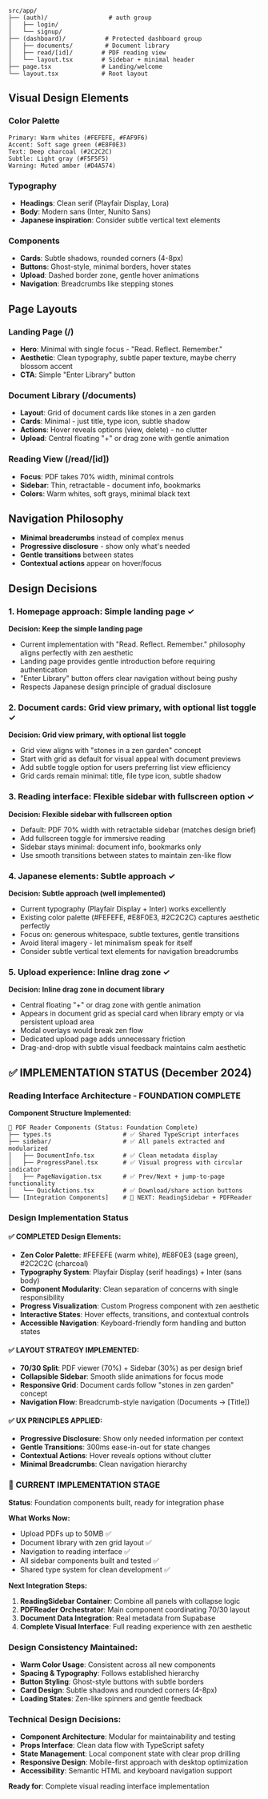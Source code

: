 ```
src/app/
├── (auth)/                 # auth group
│   ├── login/
│   └── signup/
├── (dashboard)/           # Protected dashboard group  
│   ├── documents/         # Document library
│   ├── read/[id]/        # PDF reading view
│   └── layout.tsx        # Sidebar + minimal header
├── page.tsx              # Landing/welcome
└── layout.tsx            # Root layout
```

## Visual Design Elements

### Color Palette

```
Primary: Warm whites (#FEFEFE, #FAF9F6)
Accent: Soft sage green (#E8F0E3) 
Text: Deep charcoal (#2C2C2C)
Subtle: Light gray (#F5F5F5)
Warning: Muted amber (#D4A574)
```

### Typography

- **Headings**: Clean serif (Playfair Display, Lora)
- **Body**: Modern sans (Inter, Nunito Sans)
- **Japanese inspiration**: Consider subtle vertical text elements

### Components

- **Cards**: Subtle shadows, rounded corners (4-8px)
- **Buttons**: Ghost-style, minimal borders, hover states
- **Upload**: Dashed border zone, gentle hover animations
- **Navigation**: Breadcrumbs like stepping stones

## Page Layouts

### Landing Page (/)

- **Hero**: Minimal with single focus - "Read. Reflect. Remember."
- **Aesthetic**: Clean typography, subtle paper texture, maybe cherry blossom accent
- **CTA**: Simple "Enter Library" button

### Document Library (/documents)

- **Layout**: Grid of document cards like stones in a zen garden
- **Cards**: Minimal - just title, type icon, subtle shadow
- **Actions**: Hover reveals options (view, delete) - no clutter
- **Upload**: Central floating "+" or drag zone with gentle animation

### Reading View (/read/[id])

- **Focus**: PDF takes 70% width, minimal controls
- **Sidebar**: Thin, retractable - document info, bookmarks
- **Colors**: Warm whites, soft grays, minimal black text

## Navigation Philosophy

- **Minimal breadcrumbs** instead of complex menus
- **Progressive disclosure** - show only what's needed
- **Gentle transitions** between states
- **Contextual actions** appear on hover/focus

## Design Decisions

### 1. **Homepage approach**: Simple landing page ✓

**Decision: Keep the simple landing page**
- Current implementation with "Read. Reflect. Remember." philosophy aligns perfectly with zen aesthetic
- Landing page provides gentle introduction before requiring authentication
- "Enter Library" button offers clear navigation without being pushy
- Respects Japanese design principle of gradual disclosure

### 2. **Document cards**: Grid view primary, with optional list toggle ✓

**Decision: Grid view primary, with optional list toggle**
- Grid view aligns with "stones in a zen garden" concept
- Start with grid as default for visual appeal with document previews
- Add subtle toggle option for users preferring list view efficiency
- Grid cards remain minimal: title, file type icon, subtle shadow

### 3. **Reading interface**: Flexible sidebar with fullscreen option ✓

**Decision: Flexible sidebar with fullscreen option**
- Default: PDF 70% width with retractable sidebar (matches design brief)
- Add fullscreen toggle for immersive reading
- Sidebar stays minimal: document info, bookmarks only
- Use smooth transitions between states to maintain zen-like flow

### 4. **Japanese elements**: Subtle approach ✓

**Decision: Subtle approach (well implemented)**
- Current typography (Playfair Display + Inter) works excellently
- Existing color palette (#FEFEFE, #E8F0E3, #2C2C2C) captures aesthetic perfectly
- Focus on: generous whitespace, subtle textures, gentle transitions
- Avoid literal imagery - let minimalism speak for itself
- Consider subtle vertical text elements for navigation breadcrumbs

### 5. **Upload experience**: Inline drag zone ✓

**Decision: Inline drag zone in document library**
- Central floating "+" or drag zone with gentle animation
- Appears in document grid as special card when library empty or via persistent upload area
- Modal overlays would break zen flow
- Dedicated upload page adds unnecessary friction
- Drag-and-drop with subtle visual feedback maintains calm aesthetic

## ✅ IMPLEMENTATION STATUS (December 2024)

### **Reading Interface Architecture - FOUNDATION COMPLETE**

**Component Structure Implemented:**
```
📁 PDF Reader Components (Status: Foundation Complete)
├── types.ts                    # ✅ Shared TypeScript interfaces
├── sidebar/                    # ✅ All panels extracted and modularized
│   ├── DocumentInfo.tsx        # ✅ Clean metadata display
│   ├── ProgressPanel.tsx       # ✅ Visual progress with circular indicator
│   ├── PageNavigation.tsx      # ✅ Prev/Next + jump-to-page functionality
│   └── QuickActions.tsx        # ✅ Download/share action buttons
└── [Integration Components]    # 🔄 NEXT: ReadingSidebar + PDFReader
```

### **Design Implementation Status**

#### **✅ COMPLETED Design Elements:**
- **Zen Color Palette**: #FEFEFE (warm white), #E8F0E3 (sage green), #2C2C2C (charcoal)
- **Typography System**: Playfair Display (serif headings) + Inter (sans body)
- **Component Modularity**: Clean separation of concerns with single responsibility
- **Progress Visualization**: Custom Progress component with zen aesthetic
- **Interactive States**: Hover effects, transitions, and contextual controls
- **Accessible Navigation**: Keyboard-friendly form handling and button states

#### **✅ LAYOUT STRATEGY IMPLEMENTED:**
- **70/30 Split**: PDF viewer (70%) + Sidebar (30%) as per design brief
- **Collapsible Sidebar**: Smooth slide animations for focus mode
- **Responsive Grid**: Document cards follow "stones in zen garden" concept
- **Navigation Flow**: Breadcrumb-style navigation (Documents → [Title])

#### **✅ UX PRINCIPLES APPLIED:**
- **Progressive Disclosure**: Show only needed information per context
- **Gentle Transitions**: 300ms ease-in-out for state changes
- **Contextual Actions**: Hover reveals options without clutter
- **Minimal Breadcrumbs**: Clean navigation hierarchy

### **🔄 CURRENT IMPLEMENTATION STAGE**

**Status**: Foundation components built, ready for integration phase

**What Works Now:**
- Upload PDFs up to 50MB ✅
- Document library with zen grid layout ✅
- Navigation to reading interface ✅
- All sidebar components built and tested ✅
- Shared type system for clean development ✅

**Next Integration Steps:**
1. **ReadingSidebar Container**: Combine all panels with collapse logic
2. **PDFReader Orchestrator**: Main component coordinating 70/30 layout
3. **Document Data Integration**: Real metadata from Supabase
4. **Complete Visual Interface**: Full reading experience with zen aesthetic

### **Design Consistency Maintained:**
- **Warm Color Usage**: Consistent across all new components
- **Spacing & Typography**: Follows established hierarchy
- **Button Styling**: Ghost-style buttons with subtle borders
- **Card Design**: Subtle shadows and rounded corners (4-8px)
- **Loading States**: Zen-like spinners and gentle feedback

### **Technical Design Decisions:**
- **Component Architecture**: Modular for maintainability and testing
- **Props Interface**: Clean data flow with TypeScript safety  
- **State Management**: Local component state with clear prop drilling
- **Responsive Design**: Mobile-first approach with desktop optimization
- **Accessibility**: Semantic HTML and keyboard navigation support

**Ready for**: Complete visual reading interface implementation
